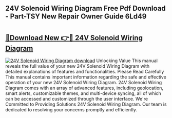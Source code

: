 ## 24V Solenoid Wiring Diagram Free Pdf Download - Part-TSY New Repair Owner Guide 6Ld49

# <h2><a href="http://dfklz4.blite.top/?on=24V+Solenoid+Wiring+Diagram">🔗Download New 👉🔴 24V Solenoid Wiring Diagram</a></h2>

[![24V Solenoid Wiring Diagram download](https://i.imgur.com/lujVjoI.png)](http://dfklz4.blite.top/?on=24V+Solenoid+Wiring+Diagram)
Unlocking Value This manual reveals the full value of your new 24V Solenoid Wiring Diagram with detailed explanations of features and functionalities. Please Read Carefully This manual contains important information regarding the safe and effective operation of your new 24V Solenoid Wiring Diagram. 24V Solenoid Wiring Diagram comes with an array of advanced features, including geolocation, smart alerts, customizable themes, and multi-device syncing, all of which can be accessed and customized through the user interface. We're Committed to Providing Solutions 24V Solenoid Wiring Diagram. Our team is dedicated to resolving your concerns promptly and efficiently.
